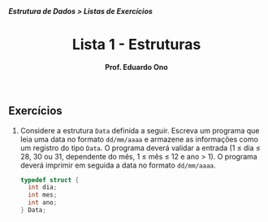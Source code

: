 
<h2></h2>
<h5>Estrutura de Dados > Listas de Exercícios</h5>
<h1></h1>

<h1 align="center">
Lista 1 - Estruturas
</h1>

<h4 align="center">
  Prof. Eduardo Ono
</h4>

<br>

## Exercícios

1. Considere a estrutura `Data` definida a seguir. Escreva um programa que leia uma data no formato `dd/mm/aaaa` e armazene as informações como um registro do tipo `Data`. O programa deverá validar a entrada (1 &le; dia &le; 28, 30 ou 31, dependente do mês, 1 &le; mês &le; 12 e ano > 1). O programa deverá imprimir em seguida a data no formato `dd/mm/aaaa`.

    ```c
    typedef struct {
      int dia;
      int mes;
      int ano;
    } Data;
    ```

<br>
